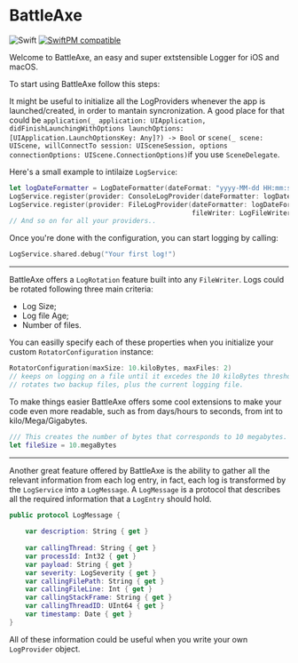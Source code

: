 # BattleAxe

![Swift](https://github.com/aliaslab-1984/BattleAxe/workflows/Swift/badge.svg)
[![SwiftPM compatible](https://img.shields.io/badge/SwiftPM-compatible-brightgreen.svg)](https://swift.org/package-manager/)

Welcome to BattleAxe, an easy and super extstensible Logger for iOS and macOS.

To start using BattleAxe follow this steps:

It might be useful to initialize all the LogProviders whenever the app is launched/created, in order to mantain syncronization.
A good place for that could be `application(_ application: UIApplication, didFinishLaunchingWithOptions launchOptions: [UIApplication.LaunchOptionsKey: Any]?) -> Bool` or `scene(_ scene: UIScene, willConnectTo session: UISceneSession, options connectionOptions: UIScene.ConnectionOptions)`if you use `SceneDelegate`.

Here's a small example to intilaize `LogService`:
``` swift
let logDateFormatter = LogDateFormatter(dateFormat: "yyyy-MM-dd HH:mm:ssSSS")
LogService.register(provider: ConsoleLogProvider(dateFormatter: logDateFormatter))
LogService.register(provider: FileLogProvider(dateFormatter: logDateFormatter,
                                              fileWriter: LogFileWriter(filePath: "~/logs.log")))
// And so on for all your providers..
```

Once you're done with the configuration, you can start logging by calling:

``` swift
LogService.shared.debug("Your first log!")
```

--------

BattleAxe offers a `LogRotation` feature built into any `FileWriter`. Logs could be rotated following three main criteria:

- Log Size;
- Log file Age;
- Number of files.

You can easilly specify each of these properties when you initialize your custom `RotatorConfiguration` instance: 

```swift
RotatorConfiguration(maxSize: 10.kiloBytes, maxFiles: 2) 
// keeps on logging on a file until it excedes the 10 kiloBytes threshold.
// rotates two backup files, plus the current logging file.
```

To make things easier BattleAxe offers some cool extensions to make your code even more readable, such as from days/hours to seconds, from int to kilo/Mega/Gigabytes.

```swift
/// This creates the number of bytes that corresponds to 10 megabytes. (1024 * 1024 * 10 in this case)
let fileSize = 10.megaBytes
```
--------

Another great feature offered by BattleAxe is the ability to gather all the relevant information from each log entry, in fact, each log is transformed by the `LogService` into a `LogMessage`.
A `LogMessage` is a protocol that describes all the required information that a `LogEntry` should hold.

```swift
public protocol LogMessage {
    
    var description: String { get }
    
    var callingThread: String { get }
    var processId: Int32 { get }
    var payload: String { get }
    var severity: LogSeverity { get }
    var callingFilePath: String { get }
    var callingFileLine: Int { get }
    var callingStackFrame: String { get }
    var callingThreadID: UInt64 { get }
    var timestamp: Date { get }
}
```

All of these information could be useful when you write your own `LogProvider` object.
